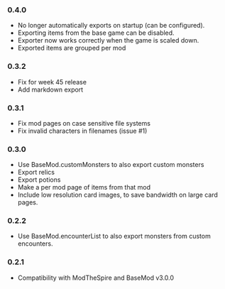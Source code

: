 ### 0.4.0
* No longer automatically exports on startup (can be configured).
* Exporting items from the base game can be disabled.
* Exporter now works correctly when the game is scaled down.
* Exported items are grouped per mod

### 0.3.2
* Fix for week 45 release
* Add markdown export

### 0.3.1
* Fix mod pages on case sensitive file systems
* Fix invalid characters in filenames (issue #1)

### 0.3.0
* Use BaseMod.customMonsters to also export custom monsters
* Export relics
* Export potions
* Make a per mod page of items from that mod
* Include low resolution card images, to save bandwidth on large card pages.

### 0.2.2
* Use BaseMod.encounterList to also export monsters from custom encounters.

### 0.2.1
* Compatibility with ModTheSpire and BaseMod v3.0.0

